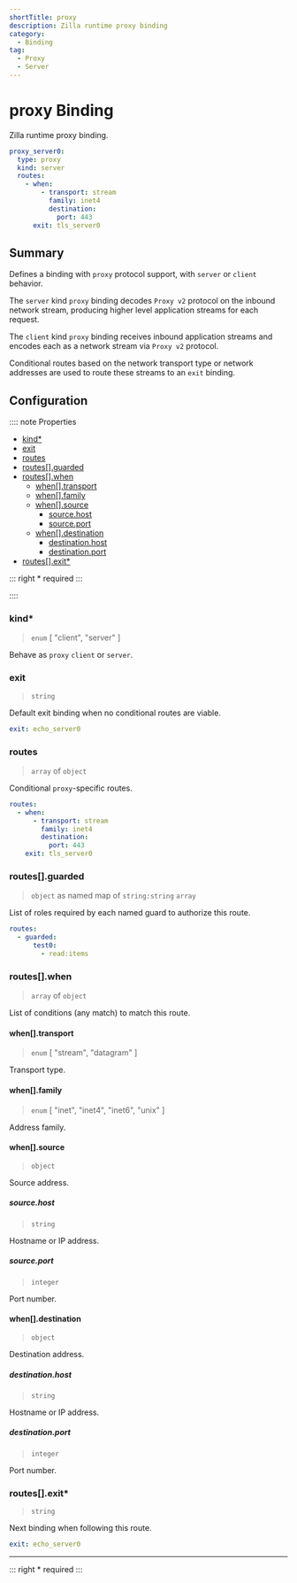 ```yaml
---
shortTitle: proxy 
description: Zilla runtime proxy binding
category:
  - Binding
tag:
  - Proxy
  - Server
---
```


# proxy Binding

Zilla runtime proxy binding.

```yaml {2}
proxy_server0:
  type: proxy
  kind: server
  routes:
    - when:
        - transport: stream
          family: inet4
          destination:
            port: 443
      exit: tls_server0
```

## Summary

Defines a binding with `proxy` protocol support, with `server` or `client` behavior.

The `server` kind `proxy` binding decodes `Proxy v2` protocol on the inbound network stream, producing higher level application streams for each request.

The `client` kind `proxy` binding receives inbound application streams and encodes each as a network stream via `Proxy v2` protocol.

Conditional routes based on the network transport type or network addresses are used to route these streams to an `exit` binding.

## Configuration

:::: note Properties

- [kind\*](#kind)
- [exit](#exit)
- [routes](#routes)
- [routes\[\].guarded](#routes-guarded)
- [routes\[\].when](#routes-when)
  - [when\[\].transport](#when-transport)
  - [when\[\].family](#when-family)
  - [when\[\].source](#when-source)
    - [source.host](#source-host)
    - [source.port](#source-port)
  - [when\[\].destination](#when-destination)
    - [destination.host](#destination-host)
    - [destination.port](#destination-port)
- [routes\[\].exit\*](#routes-exit)

::: right
\* required
:::

::::

### kind\*

> `enum` [ "client", "server" ]

Behave as `proxy` `client` or `server`.

### exit

> `string`

Default exit binding when no conditional routes are viable.

```yaml
exit: echo_server0
```

### routes

> `array` of `object`

Conditional `proxy`-specific routes.

```yaml
routes:
  - when:
      - transport: stream
        family: inet4
        destination:
          port: 443
    exit: tls_server0
```

### routes[].guarded

> `object` as named map of `string:string` `array`

List of roles required by each named guard to authorize this route.

```yaml
routes:
  - guarded:
      test0:
        - read:items
```

### routes[].when

> `array` of `object`

List of conditions (any match) to match this route.

#### when[].transport

> `enum` [ "stream", "datagram" ]

Transport type.

#### when[].family

> `enum` [ "inet", "inet4", "inet6", "unix" ]

Address family.

#### when[].source

> `object`

Source address.

##### source.host

> `string`

Hostname or IP address.

##### source.port

> `integer`

Port number.

#### when[].destination

> `object`

Destination address.

##### destination.host

> `string`

Hostname or IP address.

##### destination.port

> `integer`

Port number.

### routes[].exit\*

> `string`

Next binding when following this route.

```yaml
exit: echo_server0
```

---

::: right
\* required
:::
